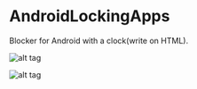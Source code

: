 AndroidLockingApps
==================

Blocker for Android with a clock(write on HTML).


![alt tag](https://pp.vk.me/c618628/v618628839/99cd/44ca4-n0bNA.jpg)


![alt tag](https://pp.vk.me/c618628/v618628839/99d7/xYb93ZAbUas.jpg)

